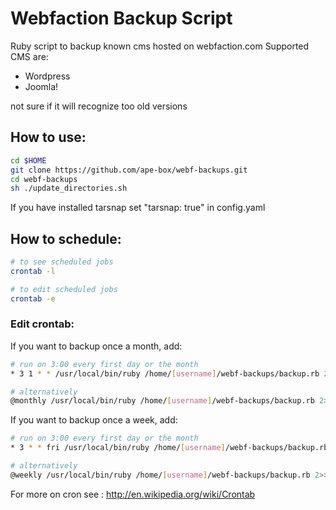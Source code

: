 Webfaction Backup Script
============

Ruby script to backup known cms hosted on webfaction.com
Supported CMS are:
* Wordpress
* Joomla!

not sure if it will recognize too old versions

## How to use:

```sh
cd $HOME
git clone https://github.com/ape-box/webf-backups.git
cd webf-backups
sh ./update_directories.sh
````

If you have installed tarsnap set "tarsnap: true" in config.yaml


## How to schedule:

```sh
# to see scheduled jobs
crontab -l

# to edit scheduled jobs
crontab -e
````


### Edit crontab:
If you want to backup once a month, add:
```sh
# run on 3:00 every first day or the month
* 3 1 * * /usr/local/bin/ruby /home/[username]/webf-backups/backup.rb 2>> $HOME/cron.log

# alternatively
@monthly /usr/local/bin/ruby /home/[username]/webf-backups/backup.rb 2>> $HOME/cron.log
````

If you want to backup once a week, add:
```sh
# run on 3:00 every first day or the month
* 3 * * fri /usr/local/bin/ruby /home/[username]/webf-backups/backup.rb $HOME/cron.log

# alternatively
@weekly /usr/local/bin/ruby /home/[username]/webf-backups/backup.rb 2>> $HOME/cron.log
````

For more on cron see : http://en.wikipedia.org/wiki/Crontab

